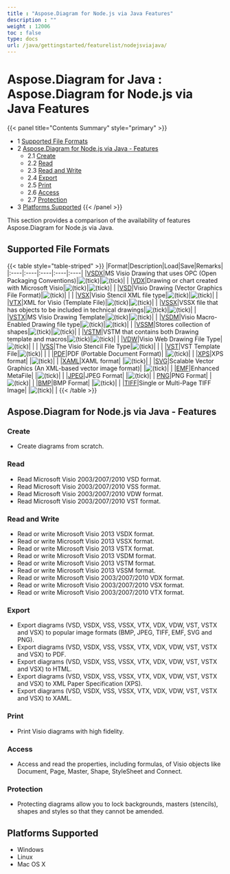```yaml
---
title : "Aspose.Diagram for Node.js via Java Features" 
description : "" 
weight : 12006 
toc : false
type: docs
url: /java/gettingstarted/featurelist/nodejsviajava/
---
```


# Aspose.Diagram for Java : Aspose.Diagram for Node.js via Java Features


{{< panel title="Contents Summary" style="primary" >}}
*   1 [Supported File Formats](#supported-file-formats)
*   2 [Aspose.Diagram for Node.js via Java - Features](#aspose.diagram-for-node.js-via-java---features)
    *   2.1 [Create](#create)
    *   2.2 [Read](#read)
    *   2.3 [Read and Write](#read-and-write)
    *   2.4 [Export](#export)
    *   2.5 [Print](#print)
    *   2.6 [Access](#access)
    *   2.7 [Protection](#protection)
*   3 [Platforms Supported](#platforms-supported)
{{< /panel >}}
 

This section provides a comparison of the availability of features Aspose.Diagram for Node.js via Java.

## Supported File Formats

{{< table style="table-striped" >}}
|Format|Description|Load|Save|Remarks|
|:----|:----|:----|:----|:----|
|[VSDX](https://wiki.fileformat.com/image/vsdx/)|MS Visio Drawing that uses OPC (Open Packaging Conventions)|![(tick)](https://docs2.aspose.com/diagram/java/images/icons/emoticons/check.png)|![(tick)](https://docs2.aspose.com/diagram/java/images/icons/emoticons/check.png)| |
|[VDX](https://wiki.fileformat.com/image/vdx/)|Drawing or chart created with Microsoft Visio|![(tick)](https://docs2.aspose.com/diagram/java/images/icons/emoticons/check.png)|![(tick)](https://docs2.aspose.com/diagram/java/images/icons/emoticons/check.png)| |
|[VSD](https://wiki.fileformat.com/image/vsd/)|Visio Drawing (Vector Graphics File Format)|![(tick)](https://docs2.aspose.com/diagram/java/images/icons/emoticons/check.png)| | |
|[VSX](https://wiki.fileformat.com/image/vsx/)|Visio Stencil XML file type|![(tick)](https://docs2.aspose.com/diagram/java/images/icons/emoticons/check.png)|![(tick)](https://docs2.aspose.com/diagram/java/images/icons/emoticons/check.png)| |
|[VTX](https://wiki.fileformat.com/image/vtx/)|XML for Visio (Template File)|![(tick)](https://docs2.aspose.com/diagram/java/images/icons/emoticons/check.png)|![(tick)](https://docs2.aspose.com/diagram/java/images/icons/emoticons/check.png)| |
|[VSSX](https://wiki.fileformat.com/image/vssx/)|VSSX file that has objects to be included in technical drawings|![(tick)](https://docs2.aspose.com/diagram/java/images/icons/emoticons/check.png)|![(tick)](https://docs2.aspose.com/diagram/java/images/icons/emoticons/check.png)| |
|[VSTX](https://wiki.fileformat.com/image/vstx/)|MS Visio Drawing Template|![(tick)](https://docs2.aspose.com/diagram/java/images/icons/emoticons/check.png)|![(tick)](https://docs2.aspose.com/diagram/java/images/icons/emoticons/check.png)| |
|[VSDM](https://wiki.fileformat.com/image/vsdm/)|Visio Macro-Enabled Drawing file type|![(tick)](https://docs2.aspose.com/diagram/java/images/icons/emoticons/check.png)|![(tick)](https://docs2.aspose.com/diagram/java/images/icons/emoticons/check.png)| |
|[VSSM](https://wiki.fileformat.com/image/vssm/)|Stores collection of shapes|![(tick)](https://docs2.aspose.com/diagram/java/images/icons/emoticons/check.png)|![(tick)](https://docs2.aspose.com/diagram/java/images/icons/emoticons/check.png)| |
|[VSTM](https://wiki.fileformat.com/image/vstm/)|VSTM that contains both Drawing template and macros|![(tick)](https://docs2.aspose.com/diagram/java/images/icons/emoticons/check.png)|![(tick)](https://docs2.aspose.com/diagram/java/images/icons/emoticons/check.png)| |
|[VDW](https://wiki.fileformat.com/web/vdw/)|Visio Web Drawing File Type|![(tick)](https://docs2.aspose.com/diagram/java/images/icons/emoticons/check.png)| | |
|[VSS](https://wiki.fileformat.com/image/vss/)|The Visio Stencil File Type|![(tick)](https://docs2.aspose.com/diagram/java/images/icons/emoticons/check.png)| | |
|[VST](https://wiki.fileformat.com/image/vst/)|VST Template File|![(tick)](https://docs2.aspose.com/diagram/java/images/icons/emoticons/check.png)| | |
|[PDF](https://wiki.fileformat.com/pdf/)|PDF (Portable Document Format)| |![(tick)](https://docs2.aspose.com/diagram/java/images/icons/emoticons/check.png)| |
|[XPS](https://wiki.fileformat.com/page-description-language/xps/)|XPS format| |![(tick)](https://docs2.aspose.com/diagram/java/images/icons/emoticons/check.png)| |
|[XAML](https://wiki.fileformat.com/web/xaml/)|XAML format| |![(tick)](https://docs2.aspose.com/diagram/java/images/icons/emoticons/check.png)| |
|[SVG](https://wiki.fileformat.com/specification/page-description-language/svg/)|Scalable Vector Graphics (An XML-based vector image format)| |![(tick)](https://docs2.aspose.com/diagram/java/images/icons/emoticons/check.png)| |
|[EMF](https://wiki.fileformat.com/image/emf/)|Enhanced MetaFile| |![(tick)](https://docs2.aspose.com/diagram/java/images/icons/emoticons/check.png)| |
|[JPEG](https://wiki.fileformat.com/image/jpeg/)|JPEG Format| |![(tick)](https://docs2.aspose.com/diagram/java/images/icons/emoticons/check.png)| |
[PNG](https://wiki.fileformat.com/image/png/)|PNG Format| |![(tick)](https://docs2.aspose.com/diagram/java/images/icons/emoticons/check.png)| |
|[BMP](https://wiki.fileformat.com/image/bmp/)|BMP Format| |![(tick)](https://docs2.aspose.com/diagram/java/images/icons/emoticons/check.png)| |
|[TIFF](https://wiki.fileformat.com/image/tiff/)|Single or Multi-Page TIFF Image| |![(tick)](https://docs2.aspose.com/diagram/java/images/icons/emoticons/check.png)| |
{{< /table >}}

## Aspose.Diagram for Node.js via Java - Features

### Create

*   Create diagrams from scratch.

### Read

*   Read Microsoft Visio 2003/2007/2010 VSD format.
*   Read Microsoft Visio 2003/2007/2010 VSS format.
*   Read Microsoft Visio 2003/2007/2010 VDW format.
*   Read Microsoft Visio 2003/2007/2010 VST format.

### Read and Write

*   Read or write Microsoft Visio 2013 VSDX format.
*   Read or write Microsoft Visio 2013 VSSX format.
*   Read or write Microsoft Visio 2013 VSTX format.
*   Read or write Microsoft Visio 2013 VSDM format.
*   Read or write Microsoft Visio 2013 VSTM format.
*   Read or write Microsoft Visio 2013 VSSM format.
*   Read or write Microsoft Visio 2003/2007/2010 VDX format.
*   Read or write Microsoft Visio 2003/2007/2010 VSX format.
*   Read or write Microsoft Visio 2003/2007/2010 VTX format.

### Export

*   Export diagrams (VSD, VSDX, VSS, VSSX, VTX, VDX, VDW, VST, VSTX and VSX) to popular image formats (BMP, JPEG, TIFF, EMF, SVG and PNG).
*   Export diagrams (VSD, VSDX, VSS, VSSX, VTX, VDX, VDW, VST, VSTX and VSX) to PDF.
*   Export diagrams (VSD, VSDX, VSS, VSSX, VTX, VDX, VDW, VST, VSTX and VSX) to HTML.
*   Export diagrams (VSD, VSDX, VSS, VSSX, VTX, VDX, VDW, VST, VSTX and VSX) to XML Paper Specification (XPS).
*   Export diagrams (VSD, VSDX, VSS, VSSX, VTX, VDX, VDW, VST, VSTX and VSX) to XAML.

### Print

*   Print Visio diagrams with high fidelity.

### Access

*   Access and read the properties, including formulas, of Visio objects like Document, Page, Master, Shape, StyleSheet and Connect.

### Protection

*   Protecting diagrams allow you to lock backgrounds, masters (stencils), shapes and styles so that they cannot be amended.

## Platforms Supported

*   Windows
*   Linux
*   Mac OS X

